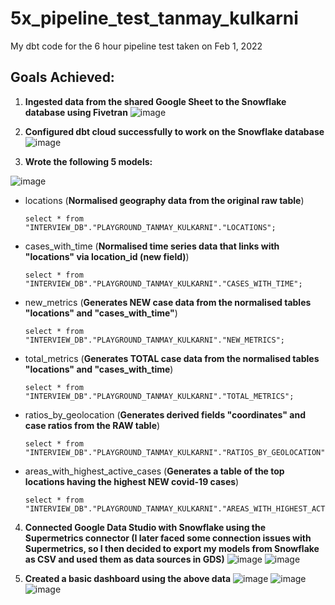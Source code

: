 # 5x_pipeline_test_tanmay_kulkarni
My dbt code for the 6 hour pipeline test taken on Feb 1, 2022

## Goals Achieved:

1. **Ingested data from the shared Google Sheet to the Snowflake database using Fivetran**
![image](https://user-images.githubusercontent.com/8901293/152093967-fb7baa7a-6a59-4e6b-ac88-89fb06d93d40.png)


2. **Configured dbt cloud successfully to work on the Snowflake database**
        ![image](https://user-images.githubusercontent.com/8901293/152094058-a825ac93-5100-4e06-9682-37ba1e732cb8.png)

3. **Wrote the following 5 models:**

![image](https://user-images.githubusercontent.com/8901293/152093362-a79227f8-6f39-4fd0-96ce-a7d4da0d5510.png)

    
 * locations (**Normalised geography data from the original raw table**)
       
       select * from "INTERVIEW_DB"."PLAYGROUND_TANMAY_KULKARNI"."LOCATIONS";

 * cases_with_time (**Normalised time series data that links with "locations" via location_id (new field)**)

       select * from "INTERVIEW_DB"."PLAYGROUND_TANMAY_KULKARNI"."CASES_WITH_TIME";
        
 * new_metrics (**Generates NEW case data from the normalised tables "locations" and "cases_with_time"**)

       select * from "INTERVIEW_DB"."PLAYGROUND_TANMAY_KULKARNI"."NEW_METRICS";
        
 * total_metrics (**Generates TOTAL case data from the normalised tables "locations" and "cases_with_time**)

       select * from "INTERVIEW_DB"."PLAYGROUND_TANMAY_KULKARNI"."TOTAL_METRICS";
        
 * ratios_by_geolocation (**Generates derived fields "coordinates" and case ratios from the RAW table**)

       select * from "INTERVIEW_DB"."PLAYGROUND_TANMAY_KULKARNI"."RATIOS_BY_GEOLOCATION";

 * areas_with_highest_active_cases (**Generates a table of the top locations having the highest NEW covid-19 cases**)

       select * from "INTERVIEW_DB"."PLAYGROUND_TANMAY_KULKARNI"."AREAS_WITH_HIGHEST_ACTIVE_CASES";

4. **Connected Google Data Studio with Snowflake using the Supermetrics connector (I later faced some connection issues with Supermetrics, so I then decided to export my models from Snowflake as CSV and used them as data sources in GDS)**
        ![image](https://user-images.githubusercontent.com/8901293/152094292-44eda47f-d2e0-42fe-bf2f-68faa89d7d32.png)
        ![image](https://user-images.githubusercontent.com/8901293/152095738-be99de7d-bbac-4cd5-9685-3c61c26e131c.png)



5. **Created a basic dashboard using the above data**
        ![image](https://user-images.githubusercontent.com/8901293/152094417-e9eee004-a0c9-44d7-ba21-b03dfec32591.png)
        ![image](https://user-images.githubusercontent.com/8901293/152094450-7588eb24-d39f-4f63-a8e1-458ff475a93e.png)
        ![image](https://user-images.githubusercontent.com/8901293/152094481-9b0adad1-3cc4-4a0e-aef3-87cede676105.png)


